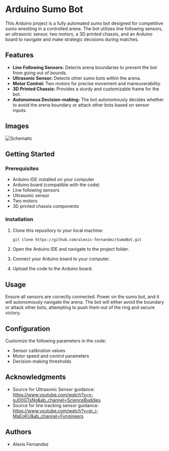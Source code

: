 # Arduino Sumo Bot

This Arduino project is a fully automated sumo bot designed for competitive sumo wrestling in a controlled arena. The bot utilizes line following sensors, an ultrasonic sensor, two motors, a 3D printed chassis, and an Arduino board to navigate and make strategic decisions during matches.

## Features

- **Line Following Sensors:** Detects arena boundaries to prevent the bot from going out of bounds.
- **Ultrasonic Sensor:** Detects other sumo bots within the arena.
- **Motor Control:** Two motors for precise movement and maneuverability.
- **3D Printed Chassis:** Provides a sturdy and customizable frame for the bot.
- **Autonomous Decision-making:** The bot autonomously decides whether to avoid the arena boundary or attack other bots based on sensor inputs.

## Images

![Schematic](Schematic.png)

## Getting Started

### Prerequisites

- Arduino IDE installed on your computer
- Arduino board (compatible with the code)
- Line following sensors
- Ultrasonic sensor
- Two motors
- 3D printed chassis components

### Installation

1. Clone this repository to your local machine:

    ```bash
    git clone https://github.com/alexis-fernandez/SumoBot.git
    ```

2. Open the Arduino IDE and navigate to the project folder.

3. Connect your Arduino board to your computer.

4. Upload the code to the Arduino board.

## Usage

Ensure all sensors are correctly connected. Power on the sumo bot, and it will autonomously navigate the arena. The bot will either avoid the boundary or attack other bots, attempting to push them out of the ring and secure victory.

## Configuration

Customize the following parameters in the code:

- Sensor calibration values
- Motor speed and control parameters
- Decision-making thresholds



## Acknowledgments

- Source for Ultrasonic Sensor guidance: https://www.youtube.com/watch?v=n-gJ00GTsNg&ab_channel=ScienceBuddies
- Source for line tracking sensor guidance: https://www.youtube.com/watch?v=er_i-MaEoKU&ab_channel=Fungineers

## Authors

- Alexis Fernandez
